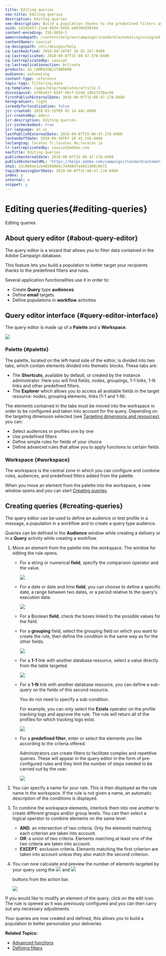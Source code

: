 ```yaml
---
title: Editing queries
seo-title: Editing queries
description: Editing queries
seo-description: Build a population thanks to the predefined filters and rules.
uuid: e4145657-21e8-443e-b926-eb030d39910d
content-encoding: ISO-8859-1
aemsrcnodepath: /content/help/en/campaign/standard/automating/using/editing-queries
contentOwner: sauviat
cq-designpath: /etc/designs/help
cq-lastmodified: 2018-09-10T07 28 45.257-0400
cq-lastreplicated: 2018-09-07T15 08 47.570-0400
cq-lastreplicatedby: sauviat
cq-lastreplicationaction: Activate
products: SG_CAMPAIGN/STANDARD
audience: automating
content-type: reference
topic-tags: filtering-data
cq-template: /apps/help/templates/article-3
discoiquuid: a766ad1f-654f-46cf-b1dd-19b13230ac86
firstPublishExternalDate: 2018-09-07T15:08:47.178-0400
herogradient: light
isreadyforlocalization: false
jcr-created: 2018-03-15T09 02 14.442-0400
jcr-createdby: admin
jcr-description: Editing queries
jcr-ischeckedout: true
jcr-language: en_us
lastPublishExternalDate: 2018-09-07T15:08:47.178-0400
lochandoffdate: 2018-09-10T07 28 45.256-0400
loclangtag: locales fr;locales de;locales ja
lr-lastreplicatedby: sauviat@adobe.com
navTitle: Editing queries
publishexternaldate: 2018-09-07T15 08 47.178-0400
publishExternalURL: "https://helpx.adobe.com/campaign/standard/automating/using/editing-queries.html"
sha1: 33c880ee1cb4828d065c3444847a4421d88c8672
topicBrowsingSortDate: 2018-09-07T15:08:47.178-0400
index: y
internal: n
snippet: y
---
```


# Editing queries{#editing-queries}

Editing queries

## About query editor {#about-query-editor}

The query editor is a wizard that allows you to filter data contained in the Adobe Campaign database.

This feature lets you build a population to better target your recipients thanks to the predefined filters and rules.

Several application functionalities use it in order to:

* Create **Query** type **audiences**
* Define **email** targets
* Define populations in **workflow** activities

## Query editor interface {#query-editor-interface}

The query editor is made up of a **Palette** and a **Workspace**.

![](assets/query_editor_overview.png)

### Palette {#palette}

The palette, located on the left-hand side of the editor, is divided into two tabs, which contain elements divided into thematic blocks. These tabs are:

* The **Shortcuts**, available by default, or created by the instance administrator. Here you will find fields, nodes, groupings, 1-1 links, 1-N links and other predefined filters.
* The **Explorer** which allows you to access all available fields in the target resource: nodes, grouping elements, links (1-1 and 1-N).

The elements contained in the tabs must be moved into the workspace in order to be configured and taken into account for the query. Depending on the targeting dimension selected (see [Targeting dimensions and resources](../../automating/using/query.md#targeting-dimensions-and-resources)), you can:

* Select audiences or profiles one by one
* Use predefined filters
* Define simple rules for fields of your choice
* Define advanced rules that allow you to apply functions to certain fields

### Workspace {#workspace}

The workspace is the central zone in which you can configure and combine rules, audiences, and predefined filters added from the palette.

When you move an element from the palette into the workspace, a new window opens and you can start [Creating queries](../../automating/using/editing-queries.md#creating-queries).

## Creating queries {#creating-queries}

The query editor can be used to define an audience or test profile in a message, a population in a workflow and to create a query type audience.

Queries can be defined in the **Audience** window while creating a delivery or in a **Query** activity while creating a workflow.

1. Move an element from the palette into the workspace. The window for editing the rule opens.

    * For a string or numerical **field**, specify the comparison operator and the value. 
    
      ![](assets/query_editor_audience_definition2.png)

    * For a date or date and time **field**, you can choose to define a specific date, a range between two dates, or a period relative to the query's execution date.
    
      ![](assets/query_editor_date_field.png)

    * For a Boolean **field**, check the boxes linked to the possible values for the field.
    * For a **grouping** field, select the grouping field on which you want to create the rule, then define the condition in the same way as for the other fields.
    
      ![](assets/query_editor_audience_definition4.png)

    * For a **1-1** link with another database resource, select a value directly from the table targeted.
    
      ![](assets/query_editor_audience_definition5.png)

    * For a **1-N** link with another database resource, you can define a sub-query on the fields of this second resource.

      You do not need to specify a sub-condition.

      For example, you can only select the **Exists** operator on the profile tracking logs and approve the rule. The rule will return all of the profiles for which tracking logs exist.
    
      ![](assets/query_editor_audience_definition6.png)

    * For a **predefined filter**, enter or select the elements you like according to the criteria offered.

      Administrators can create filters to facilitate complex and repetitive queries. These will appear in the query editor in the form of pre-configured rules and they limit the number of steps needed to be carried out by the user.
    
      ![](assets/query-editor_filter_email-audience_filter.png)

1. You can specify a name for your rule. This is then displayed as the rule name in the workspace. If the rule is not given a name, an automatic description of the conditions is displayed.
1. To combine the workspace elements, interlock them into one another to create different groups and/or group levels. You can then select a logical operator to combine elements on the same level:

    * **AND**: an intersection of two criteria. Only the elements matching each criterion are taken into account.
    * **OR**: a union of two criteria. Elements matching at least one of the two criteria are taken into account.
    * **EXCEPT**: exclusion criteria. Elements matching the first criterion are taken into account unless they also match the second criterion.

1. You can now calculate and preview the number of elements targeted by your query using the  ![](assets/count.png) and  ![](assets/preview.png)

   buttons from the action bar.

   ![](assets/query_editor_combining_rules.png)

If you would like to modify an element of the query, click on the edit icon. The rule is opened as it was previously configured and you can then carry out any necessary adjustments.

Your queries are now created and defined, this allows you to build a population to better personalize your deliveries.

**Related Topics:**

* [Advanced functions](../../automating/using/advanced-expression-editing.md)
* [Defining filters](../../developing/using/step-4--define-filters.md)

